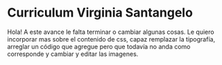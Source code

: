# Curriculum Virginia Santangelo
Hola! A este avance le falta terminar o cambiar algunas cosas. Le quiero incorporar mas sobre el contenido de css, capaz remplazar la tipografía, arreglar un código que agregue pero que todavía no anda como corresponde y cambiar y editar las imagenes.

